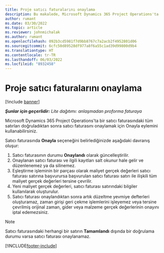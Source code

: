 ```yaml
---
title: Proje satıcı faturalarını onaylama
description: Bu makalede, Microsoft Dynamics 365 Project Operations'ta proje satıcı faturasının nasıl onaylanacağı ve proje satıcı faturasının onaylanmasının finansal etkisi açıklanmaktadır.
author: rumant
ms.date: 03/30/2022
ms.topic: article
ms.reviewer: johnmichalak
ms.author: rumant
ms.openlocfilehash: 092b3cd5981f7d9bb8767c7a2acb2f4952801d06
ms.sourcegitcommit: 6cfc50d89528df977a8f6a55c1ad39d99800d9b4
ms.translationtype: HT
ms.contentlocale: tr-TR
ms.lasthandoff: 06/03/2022
ms.locfileid: "8932458"
---
```

# <a name="confirm-a-project-vendor-invoice"></a>Proje satıcı faturalarını onaylama

[!include [banner](../../includes/dataverse-preview.md)]

_**Şunlar için geçerlidir:** Lite dağıtımı: anlaşmadan proforma faturaya_

Microsoft Dynamics 365 Project Operations'ta bir satıcı faturasındaki tüm satırları doğruladıktan sonra satıcı faturasını onaylamak için Onayla eylemini kullanabilirsiniz.

Satıcı faturasında **Onayla** seçeneğini belirlediğinizde aşağıdaki davranış oluşur:

1. Satıcı faturasının durumu **Onaylandı** olarak güncelleştirilir.
2. Onaylanan satıcı faturası ve ilgili kayıtları salt okunur hale gelir ve düzenlenemez ya da silinemez.
3. Eşleştirme işleminin bir parçası olarak maliyet gerçek değerleri satıcı faturası satırına başvurursa başvurulan satıcı faturası satırı ile ilişkili tüm maliyet gerçek değerleri tersine çevrilir.
4. Yeni maliyet gerçek değerleri, satıcı faturası satırındaki bilgiler kullanılarak oluşturulur.
5. Satıcı faturası onaylandıktan sonra artık düzeltme yevmiye defterleri oluşturamaz, zaman girişi geri çekme işlemlerini işleyemez veya tersine çevrilmiş orijinal zaman, gider veya malzeme gerçek değerlerinin onayını iptal edemezsiniz.

> [!NOTE]
> Satıcı faturasındaki herhangi bir satırın **Tamamlandı** dışında bir doğrulama durumu varsa satıcı faturası onaylanamaz.

[!INCLUDE[footer-include](../../includes/footer-banner.md)]
